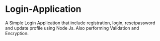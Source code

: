 # Login-Application
A Simple Login Application that include registration, login, resetpassword and update profile using Node Js. Also performing Validation and Encryption.
